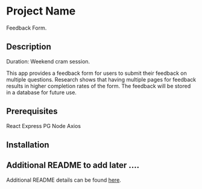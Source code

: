 # Project Name

Feedback Form.

## Description

Duration: Weekend cram session.

This app provides a feedback form for users to submit their feedback on multiple questions. Research shows that having multiple pages for feedback results in higher completion rates of the form. The feedback will be stored in a database for future use.

## Prerequisites
React
Express
PG
Node
Axios

## Installation

## Additional README to add later ....

Additional README details can be found [here](https://github.com/PrimeAcademy/readme-template/blob/master/README.md).
